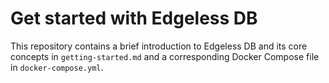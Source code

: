 # Get started with Edgeless DB

This repository contains a brief introduction to Edgeless DB and its core concepts in `getting-started.md` and a corresponding Docker Compose file in `docker-compose.yml`.
